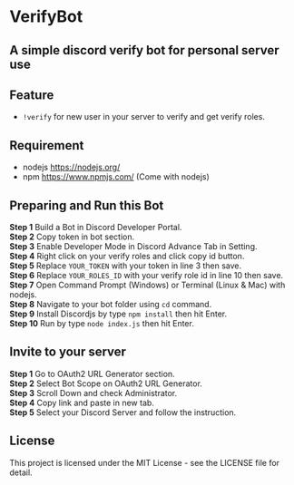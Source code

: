 # VerifyBot
## A simple discord verify bot for personal server use
## Feature
- `!verify` for new user in your server to verify and get verify roles.
## Requirement
- nodejs https://nodejs.org/
- npm https://www.npmjs.com/ (Come with nodejs)
## Preparing and Run this Bot
**Step 1** Build a Bot in Discord Developer Portal.\
**Step 2** Copy token in bot section.\
**Step 3** Enable Developer Mode in Discord Advance Tab in Setting.\
**Step 4** Right click on your verify roles and click copy id button.\
**Step 5** Replace `YOUR_TOKEN` with your token in line 3 then save.\
**Step 6** Replace `YOUR_ROLES_ID` with your verify role id in line 10 then save.\
**Step 7** Open Command Prompt (Windows) or Terminal (Linux & Mac) with nodejs.\
**Step 8** Navigate to your bot folder using `cd` command.\
**Step 9** Install Discordjs by type `npm install` then hit Enter.\
**Step 10** Run by type `node index.js` then hit Enter.
## Invite to your server
**Step 1** Go to OAuth2 URL Generator section.\
**Step 2** Select Bot Scope on OAuth2 URL Generator.\
**Step 3** Scroll Down and check Administrator.\
**Step 4** Copy link and paste in new tab.\
**Step 5** Select your Discord Server and follow the instruction.
## License
This project is licensed under the MIT License - see the LICENSE file for detail.
